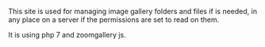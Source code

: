 This site is used for managing image gallery folders and files if is needed, in any place on a server if the permissions are set to read on them.

It is using php 7 and zoomgallery js.
